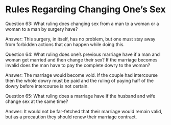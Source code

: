 Rules Regarding  Changing One’s Sex
===================================

Question 63: What ruling does changing sex from a man to a woman or a
woman to a man by surgery have?

Answer: This surgery, in itself, has no problem, but one must stay away
from forbidden actions that can happen while doing this.

Question 64: What ruling does one’s previous marriage have if a man and
woman get married and then change their sex? If the marriage becomes
invalid does the man have to pay the complete dowry to the woman?

Answer: The marriage would become void. If the couple had intercourse
then the whole dowry must be paid and the ruling of paying half of the
dowry before intercourse is not certain.

Question 65: What ruling does a marriage have if the husband and wife
change sex at the same time?

Answer: It would not be far-fetched that their marriage would remain
valid, but as a precaution they should renew their marriage contract.


